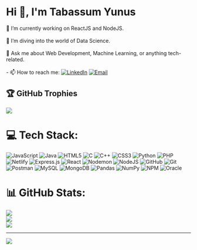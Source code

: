 # Hi 👋, I'm Tabassum Yunus
🔭 I’m currently working on ReactJS and NodeJS.<br><br>🌱 I’m diving into the world of Data Science.<br><br>💬 Ask me about Web Development, Machine Learning, or anything tech-related.<br><br>- 📫 How to reach me: 
  [![LinkedIn](https://img.shields.io/badge/LinkedIn-0077B5?style=flat&logo=linkedin&logoColor=white)](http://www.linkedin.com/in/Tabassum-Yunus)
  [![Email](https://img.shields.io/badge/Email-D14836?style=flat&logo=gmail&logoColor=white)](mailto:tabassumyunus09@gmail.com)

## 🏆 GitHub Trophies
![](https://github-profile-trophy.vercel.app/?username=Tabassum-Yunus&theme=radical&no-frame=false&no-bg=true&margin-w=4)


# 💻 Tech Stack:
![JavaScript](https://img.shields.io/badge/javascript-%23323330.svg?style=for-the-badge&logo=javascript&logoColor=%23F7DF1E) ![Java](https://img.shields.io/badge/java-%23ED8B00.svg?style=for-the-badge&logo=openjdk&logoColor=white) ![HTML5](https://img.shields.io/badge/html5-%23E34F26.svg?style=for-the-badge&logo=html5&logoColor=white) ![C](https://img.shields.io/badge/c-%2300599C.svg?style=for-the-badge&logo=c&logoColor=white) ![C++](https://img.shields.io/badge/c++-%2300599C.svg?style=for-the-badge&logo=c%2B%2B&logoColor=white) ![CSS3](https://img.shields.io/badge/css3-%231572B6.svg?style=for-the-badge&logo=css3&logoColor=white) ![Python](https://img.shields.io/badge/python-3670A0?style=for-the-badge&logo=python&logoColor=ffdd54) ![PHP](https://img.shields.io/badge/php-%23777BB4.svg?style=for-the-badge&logo=php&logoColor=white) ![Netlify](https://img.shields.io/badge/netlify-%23000000.svg?style=for-the-badge&logo=netlify&logoColor=#00C7B7) ![Express.js](https://img.shields.io/badge/express.js-%23404d59.svg?style=for-the-badge&logo=express&logoColor=%2361DAFB) ![React](https://img.shields.io/badge/react-%2320232a.svg?style=for-the-badge&logo=react&logoColor=%2361DAFB) ![Nodemon](https://img.shields.io/badge/NODEMON-%23323330.svg?style=for-the-badge&logo=nodemon&logoColor=%BBDEAD) ![NodeJS](https://img.shields.io/badge/node.js-6DA55F?style=for-the-badge&logo=node.js&logoColor=white) ![GitHub](https://img.shields.io/badge/github-%23121011.svg?style=for-the-badge&logo=github&logoColor=white) ![Git](https://img.shields.io/badge/git-%23F05033.svg?style=for-the-badge&logo=git&logoColor=white) ![Postman](https://img.shields.io/badge/Postman-FF6C37?style=for-the-badge&logo=postman&logoColor=white) ![MySQL](https://img.shields.io/badge/mysql-4479A1.svg?style=for-the-badge&logo=mysql&logoColor=white) ![MongoDB](https://img.shields.io/badge/MongoDB-%234ea94b.svg?style=for-the-badge&logo=mongodb&logoColor=white) ![Pandas](https://img.shields.io/badge/pandas-%23150458.svg?style=for-the-badge&logo=pandas&logoColor=white) ![NumPy](https://img.shields.io/badge/numpy-%23013243.svg?style=for-the-badge&logo=numpy&logoColor=white) ![NPM](https://img.shields.io/badge/NPM-%23CB3837.svg?style=for-the-badge&logo=npm&logoColor=white) ![Oracle](https://img.shields.io/badge/Oracle-F80000?style=for-the-badge&logo=oracle&logoColor=white)
# 📊 GitHub Stats:
![](https://github-readme-stats.vercel.app/api?username=Tabassum-Yunus&theme=dark&hide_border=false&include_all_commits=false&count_private=false)<br/>
![](https://github-readme-streak-stats.herokuapp.com/?user=Tabassum-Yunus&theme=dark&hide_border=false)<br/>
![](https://github-readme-stats.vercel.app/api/top-langs/?username=Tabassum-Yunus&theme=dark&hide_border=false&include_all_commits=false&count_private=false&layout=compact)

---
[![](https://visitcount.itsvg.in/api?id=Tabassum-Yunus&icon=0&color=0)](https://visitcount.itsvg.in)

<!-- Proudly created with GPRM ( https://gprm.itsvg.in ) -->
